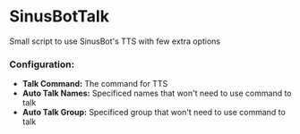 # SinusBotTalk
Small script to use SinusBot's TTS with few extra options


### Configuration:

 - **Talk Command:** The command for TTS
 - **Auto Talk Names:** Specificed names that won't need to use command to talk
 - **Auto Talk Group:** Specificed group that won't need to use command to talk